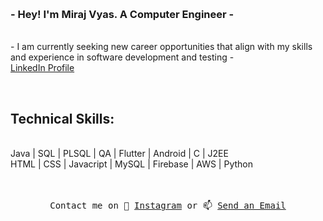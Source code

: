 

<p align="center">
 <!-- <img src="https://user-images.githubusercontent.com/5679180/79618120-0daffb80-80be-11ea-819e-d2b0fa904d07.gif" width="27px"> -->
  <br>
  <samp>
<h3>- Hey! I'm Miraj Vyas. A Computer Engineer -</h3> 
   <br>
    - I am currently seeking new career opportunities that align with my skills and experience in software development and testing - 
    <br><a href="https://www.linkedin.com/in/miraj-vyas"> LinkedIn Profile </a>
   </samp>
</p>
   <br>
   <h2><b>Technical Skills:</b></h2>
   <br>
Java | SQL | PLSQL | QA | Flutter | Android | C | J2EE 
<br>
HTML | CSS | Javacript | MySQL | Firebase | AWS | Python
<br>
<br>
<br>
<p align="center">    
 <samp>
  Contact me on 💬 <a href="https://www.instagram.com/miraj_1999/"> Instagram</a> or 📫 <a href="mailto:mirajvyas1299@gmail.com"> Send an Email</a>
 </samp>
</p>

<!--
- 🔭 I’m currently working as ... Jr. Software Engineer
- 🌱 I’m currently learning ... Flutter
- 👯 I’m looking to collaborate on ... GitHub
- 💬 Ask me about ... Coding
- 📫 How to reach me: ...Instagram = https://www.instagram.com/miraj_1999/
- ⚡ Thought: ... The more you Learn, the more you Earn.
-->
